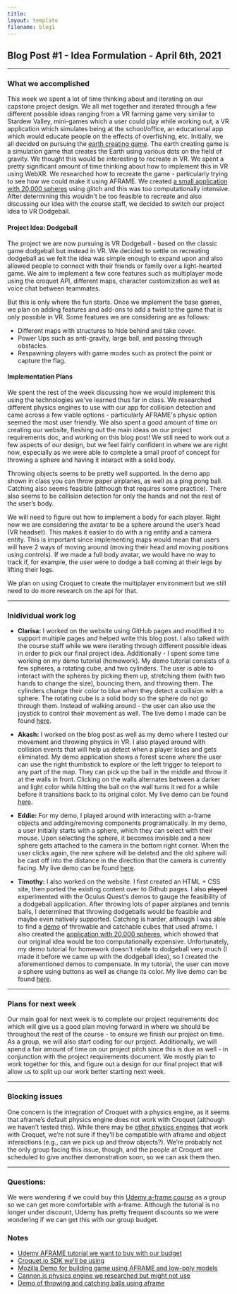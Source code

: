 ```yaml
---
title: 
layout: template
filename: blog1
--- 
```


## Blog Post #1 - Idea Formulation - April 6th, 2021

<hr>

### What we accomplished

This week we spent a lot of time thinking about and iterating on our capstone project design. We all met together and iterated through a few different possible ideas ranging from a VR farming game very similar to Stardew Valley, mini-games which a user could play while working out, a VR application which simulates being at the school/office, an educational app which would educate people on the effects of overfishing, etc. Initially, we all decided on pursuing the [earth creating game](https://dan-ball.jp/en/javagame/ee/). The earth creating game is a simulation game that creates the Earth using various dots on the field of gravity. We thought this would be interesting to recreate in VR. We spent a pretty significant amount of time thinking about how to implement this in VR using WebXR. We researched how to recreate the game - particularly trying to see how we could make it using AFRAME. We created [a small application with 20,000 spheres](https://daffy-sun-traffic.glitch.me/) using glitch and this was too computationally intensive. After determining this wouldn't be too feasible to recreate and also discussing our idea with the course staff, we decided to switch our project idea to VR Dodgeball.

#### Project Idea: Dodgeball
The project we are now pursuing is VR Dodgeball - based on the classic game dodgeball but instead in VR. We decided to settle on recreating dodgeball as we felt the idea was simple enough to expand upon and also allowed people to connect with their friends or family over a light-hearted game. We aim to implement a few core features such as multiplayer mode using the croquet API, different maps, character customization as well as voice chat between teammates.

But this is only where the fun starts. Once we implement the base games, we plan on adding features and add-ons to add a twist to the game that is only possible in VR. Some features we are considering are as follows:
- Different maps with structures to hide behind and take cover.
- Power Ups such as anti-gravity, large ball, and passing through obstacles.
- Respawning players with game modes such as protect the point or capture the flag.

#### Implementation Plans
We spent the rest of the week discussing how we would implement this using the technologies we've learned thus far in class. We researched different physics engines to use with our app for collision detection and came across a few viable options - particularly AFRAME's physic option seemed the most user friendly. We also spent a good amount of time on creating our website, fleshing out the main ideas on our project requirements doc, and working on this blog post! We still need to work out a few aspects of our design, but we feel fairly confident in where we are right now, especially as we were able to complete a small proof of concept for throwing a sphere and having it interact with a solid body.

Throwing objects seems to be pretty well supported. In the demo app shown in class you can throw paper airplanes, as well as a ping pong ball. Catching also seems feasible (although that requires some practice). There also seems to be collision detection for only the hands and not the rest of the user’s body.

We will need to figure out how to implement a body for each player. Right now we are considering the avatar to be a sphere around the user’s head (VR headset). This makes it easier to do with a rig entity and a camera entity. This is important since implementing maps would mean that users will have 2 ways of moving around (moving their head and moving positions using controls). If we made a full body avatar, we would have no way to track if, for example, the user were to dodge a ball coming at their legs by lifting their legs.

We plan on using Croquet to create the multiplayer environment but we still need to do more research on the api for that.

<hr>

### Inidividual work log

- **Clarisa:** I worked on the website using GitHub pages and modified it to support multiple pages and helped write this blog post. I also talked with the course staff while we were iterating through different possible ideas in order to pick our final project idea. Additionally - I spent some time working on my demo tutorial (homework). My demo tutorial consists of a few spheres, a rotating cube, and two cylinders. The user is able to interact with the spheres by picking them up, stretching them (with two hands to change the size), bouncing them, and throwing them. The cylinders change their color to blue when they detect a collision with a sphere. The rotating cube is a solid body so the sphere do not go through them. Instead of walking around - the user can also use the joystick to control their movement as well. The live demo I made can be found [here](https://general-enchanting-cheque.glitch.me/).

- **Akash:** I worked on the blog post as well as my demo where I tested our movement and throwing physics in VR. I also played around with collision events that will help us detect when a player loses and gets eliminated. My demo application shows a forest scene where the user can use the right thumbstick to explore or the left trigger to teleport to any part of the map. They can pick up the ball in the middle and throw it at the walls in front. Clicking on the walls alternates between a darker and light color while hitting the ball on the wall turns it red for a while before it transitions back to its original color. My live demo can be found [here](https://full-merciful-fukuiraptor.glitch.me/).

- **Eddie:** For my demo, I played around with interacting with a-frame objects and adding/removing components programatically. In my demo, a user initially starts with a sphere, which they can select with their mouse. Upon selecting the sphere, it becomes invisible and a new sphere gets attached to the camera in the bottom right corner. When the user clicks again, the new sphere will be deleted and the old sphere will be cast off into the distance in the direction that the camera is currently facing. My live demo can be found [here](https://throw-ball.glitch.me/).

- **Timothy:** I also worked on the website. I first created an HTML + CSS site, then ported the existing content over to Github pages. I also ~~played~~ experimented with the Oculus Quest's demos to gauge the feasibility of a dodgeball application. After throwing lots of paper airplanes and tennis balls, I determined that throwing dodgeballs would be feasible and maybe even natively supported. Catching is harder, although I was able to find a [demo](https://wmurphyrd.github.io/aframe-super-hands-component/examples/physics/) of throwable and catchable cubes
that used aframe. I also created the [application with 20,000 spheres](https://daffy-sun-traffic.glitch.me/), which showed that our original idea would be too computationally expensive. Unfortunately, my demo tutorial for homework doesn't relate to dodgeball very much (I made it before we came up with the dodgeball idea), so I created the aforementioned demos to compensate. In my tutorial, the user can move a sphere using buttons as well as change its color. My live demo can be found [here](https://melodious-gem-sail.glitch.me/).

<hr>

### Plans for next week

Our main goal for next week is to complete our project requirements doc which will give us a good plan moving forward in where we should be throughout the rest of the course - to ensure we finish our project on time. As a group, we will also start coding for our project. Additionally, we will spend a fair amount of time on our project pitch since this is due as well - in conjunction with the project requirements document. We mostly plan to work together for this, and figure out a design for our final project that will allow us to split up our work better starting next week.

<hr>

### Blocking issues

One concern is the integration of Croquet with a physics engine, as it seems that aframe’s default physics engine does not work with Croquet (although we haven’t tested this). While there may be [other physics engines](https://github.com/croquet/Oimo.js) that work with Croquet, we’re not sure if they’ll be compatible with aframe and object interactions (e.g., can we pick up and throw objects?). We’re probably not the only group facing this issue, though, and the people at Croquet are scheduled to give another demonstration soon, so we can ask them then.

<hr>

### Questions:
We were wondering if we could buy this [Udemy a-frame course](https://www.udemy.com/course/learn-a-frame-and-get-ready-for-webvr/) as a group so we can get more comfortable with a-frame. Although the tutorial is no longer under discount, Udemy has pretty frequent discounts so we were wondering if we can get this with our group budget.

### Notes
- [Udemy AFRAME tutorial we want to buy with our budget](https://www.udemy.com/course/learn-a-frame-and-get-ready-for-webvr/)
- [Croquet.io SDK we'll be using](https://croquet.io/sdk/docs/)
- [Mozilla Demo for building game using AFRAME and low-poly models](https://hacks.mozilla.org/2018/03/immersive-aframe-low-poly/)
- [Cannon.js physics engine we researched but might not use](https://schteppe.github.io/cannon.js/)
- [Demo of throwing and catching balls using aframe](https://wmurphyrd.github.io/aframe-super-hands-component/examples/physics/)
